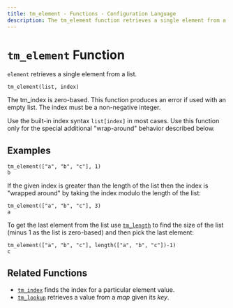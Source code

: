```yaml
---
title: tm_element - Functions - Configuration Language
description: The tm_element function retrieves a single element from a list.
---
```


# `tm_element` Function

`element` retrieves a single element from a list.

```hcl
tm_element(list, index)
```

The tm_index is zero-based. This function produces an error if used with an
empty list. The index must be a non-negative integer.

Use the built-in index syntax `list[index]` in most cases. Use this function
only for the special additional "wrap-around" behavior described below.

## Examples

```
tm_element(["a", "b", "c"], 1)
b
```

If the given index is greater than the length of the list then the index is
"wrapped around" by taking the index modulo the length of the list:

```
tm_element(["a", "b", "c"], 3)
a
```

To get the last element from the list use [`tm_length`](./tm_length.md) to find
the size of the list (minus 1 as the list is zero-based) and then pick the
last element:

```
tm_element(["a", "b", "c"], length(["a", "b", "c"])-1)
c
```

## Related Functions

* [`tm_index`](./tm_index.md) finds the index for a particular element value.
* [`tm_lookup`](./tm_lookup.md) retrieves a value from a _map_ given its _key_.
